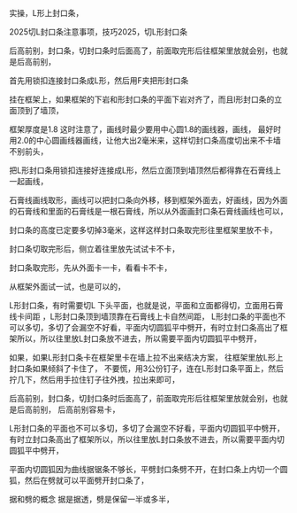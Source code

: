 实操，L形上封口条，

2025切L封口条注意事项，技巧2025，切L形封口条



后高前别，封口条，切封口条时后面高了，前面取完形后往框架里放就会别，也就是后高前别，


首先用锁扣连接封口条成L形，然后用F夹把形封口条

挂在框架上，如果框架的下岩和形封口条的平面下岩对齐了，而且l形封口条的立面顶到了墙顶，

框架厚度是1.8    这时注意了，画线时最少要用中心圆1.8的画线器，画线，  最好时用2.0的中心圆画线器画线，让他大出2毫米来，这样切封口条高度切出来不卡墙不别前头，




把L形封口条用锁扣连接好连接成L形，然后立面顶到墙顶然后都得靠在石膏线上一起画线，


石膏线画线取形，画线可以把封口条向外移，移到框架外面去，好画线，因为外面的石膏线和里面的石膏线是一根石膏线，所以从外面画封口条石膏线画线也可以，

封口条的高度已定要多切掉3毫米，这样这样封口条取完形往里框架里放不卡，

封口条切取完形后，侧立着往里放先试试卡不卡，

封口条取完形，先从外面卡一卡，看看卡不卡，

从框架外面试一试，也是可以的，

L形封口条，有时需要切L  下头平面，也就是说，平面和立面都得切，立面用石膏线卡间距  ，L形封口条顶到墙顶靠在石膏线上卡自然间距，
L形封口条的平面也不可以多切，多切了会漏空不好看，平面内切圆狐平中劈开，有时立封口条高出了框架所以，所以往里放L封口条放不进去，所以需要平面内切圆狐平中劈开，

如果，如果L形封口条卡在框架里卡在墙上拉不出来结决方案，
往框架里放L形上封口条如果倾斜了卡住了，
不要慌，用3公份钉子，连在L形封口条平面上，然后拧几下，然后用手拉住钉子往外拽，拉出来即可，


后高前别，封口条，切封口条时后面高了，前面取完形后往框架里放就会别，也就是后高前别，
后高前别容易卡，


L形封口条的平面也不可以多切，多切了会漏空不好看，平面内切圆狐平中劈开，有时立封口条高出了框架所以，所以往里放L封口条放不进去，所以需要平面内切圆狐平中劈开，

平面内切圆狐因为曲线据锯条不够长，平劈封口条劈不开，在封口条上内切一个圆狐，然后在劈就可以平面劈开封口条了，


据和劈的概念 据是据透，劈是保留一半或多半，















